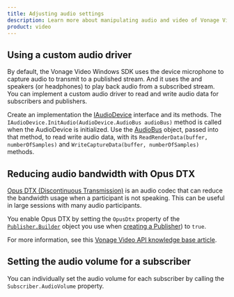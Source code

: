 ```yaml
---
title: Adjusting audio settings
description: Learn more about manipulating audio and video of Vonage Video API streams for your Windows application. Publish only video or audio, adjust the frame rate, and more. 
product: video
---
```


## Using a custom audio driver

By default, the Vonage Video Windows SDK uses the device microphone to capture audio to transmit to a published stream. And it uses the and speakers (or headphones) to play back audio from a subscribed stream. You can implement a custom audio driver to read and write audio data for subscribers and publishers.

Create an implementation the [IAudioDevice](/sdk/stitch/video-windows-reference/interface_open_tok_1_1_i_audio_device.html) interface and its methods. The `IAudioDevice.InitAudio(AudioDevice.AudioBus audioBus)` method is called when the AudioDevice is initialized. Use the [AudioBus](/sdk/stitch/video-windows-reference/class_open_tok_1_1_audio_device_1_1_audio_bus.html) object, passed into that method, to read write audio data, with its `ReadRenderData(buffer, numberOfSamples)` and `WriteCaptureData(buffer, numberOfSamples)` methods.

## Reducing audio bandwidth with Opus DTX

[Opus DTX (Discontinuous Transmission)](https://datatracker.ietf.org/doc/html/rfc7587#section-3.1.3) is an audio codec that can reduce the bandwidth usage when a participant is not speaking. This can be useful in large sessions with many audio participants.

You enable Opus DTX by setting the `OpusDtx` property of the [`Publisher.Builder`](/sdk/stitch/video-windows-reference/class_open_tok_1_1_publisher_1_1_builder.html) object you use when [creating a Publisher](/tutorials/publish-stream/windows)) to `true`.

For more information, see this [Vonage Video API knowledge base article](https://video-api.support.vonage.com/hc/en-us/articles/4411846588564-What-is-Opus-DTX-).

## Setting the audio volume for a subscriber

You can individually set the audio volume for each subscriber by calling the `Subscriber.AudioVolume` property.
